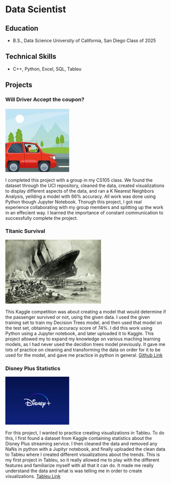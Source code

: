 # Data Scientist

## Education
- B.S., Data Science  University of California, San Diego Class of 2025

## Technical Skills
- C++, Python, Excel, SQL, Tableu

## Projects
  
### Will Driver Accept the coupon?
<img src="driving.jpeg" alt="Driver" width = "200">

I completed this project with a group in my CS105 class. We found the dataset through the UCI repository, cleaned the data, created visualizations to display different aspects of the data, and ran a K Nearest Neighbors Analysis, yeilding a model with 66% accuracy. All work was done using Python though Jupyter Notebook. Thorugh this project, I got real experience collaborating with my group members and splitting up the work in an effecient way. I learned the importance of constant communication to successfully complete the project. 
  
### Titanic Survival
<img src="titanic_photo.jpeg" alt="Titanic" width = "300">

This Kaggle competition was about creating a model that would determine if the passenger survived or not, using the given data. I used the given training set to train my Decision Trees model, and then used that model on the test set, obtaining an accuracy score of 74%. I did this work using Python using a Jupyter notebook, and later uploaded it to Kaggle. This project allowed my to expand my knowledge on various maching learning models, as I had never used the decidion trees model previously. It gave me lots of practice on cleaning and transforming the data on order for it to be used for the model, and gave me practice in python in general.
[Github Link]((https://github.com/jahnavi-naik/TitanicKaggleProject/tree/main))

### Disney Plus Statistics
<img src="disney_plus_logo.jpeg" alt="Disney" width = "200">

For this project, I wanted to practice creating visualizations in Tableu. To do this, I first found a dataset from Kaggle containing statistics about the Disney Plus streaming service. I then cleaned the data and removed any NaNs in python with a Jupityr notebook, and finally uploaded the clean data to Tableu where I created different visualizations about the trends. This is my first project in Tableu, so it really allowed me to play with the different features and familiarize myself with all that it can do. It made me really understand the data and what is was telling me in order to create visualizations.
[Tableu Link](https://public.tableau.com/app/profile/jahnavi.naik/viz/DisneyPlusDashboard_16914335376510/Dashboard1)


